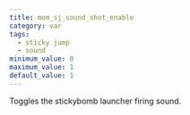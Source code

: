 ```yaml
---
title: mom_sj_sound_shot_enable
category: var
tags:
  - sticky jump
  - sound
minimum_value: 0
maximum_value: 1
default_value: 1
---
```


Toggles the stickybomb launcher firing sound.
